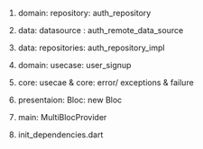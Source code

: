 1. domain: repository: auth_repository

2. data: datasource : auth_remote_data_source

3. data: repositories: auth_repository_impl

4. domain: usecase: user_signup

5. core: usecae & core: error/ exceptions & failure

6. presentaion: Bloc: new Bloc

7. main: MultiBlocProvider

8. init_dependencies.dart
